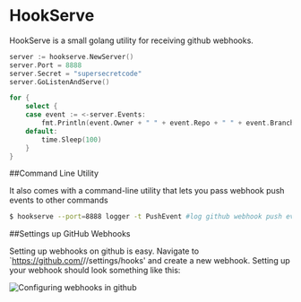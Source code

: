 HookServe
=========

HookServe is a small golang utility for receiving github webhooks. 

```go
server := hookserve.NewServer()
server.Port = 8888
server.Secret = "supersecretcode"
server.GoListenAndServe()

for {
	select {
	case event := <-server.Events:
		fmt.Println(event.Owner + " " + event.Repo + " " + event.Branch + " " + event.Commit)
	default:
		time.Sleep(100)
	}
}
```


##Command Line Utility


It also comes with a command-line utility that lets you pass webhook push events to other commands

```sh
$ hookserve --port=8888 logger -t PushEvent #log github webhook push event to the system log (/var/log/message) via the logger command
```


##Settings up GitHub Webhooks


Setting up webhooks on github is easy. Navigate to `https://github.com/<your-name>/<your-repo>/settings/hooks' and create a new webhook. Setting up your webhook should look something like this:

![Configuring webhooks in github](https://i.imgur.com/u3ciUD7.png)
